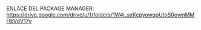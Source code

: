 ENLACE DEL PACKAGE MANAGER: https://drive.google.com/drive/u/1/folders/1W4j_sxKcpyowqoUtoS0oymMMHbVdV17y 
